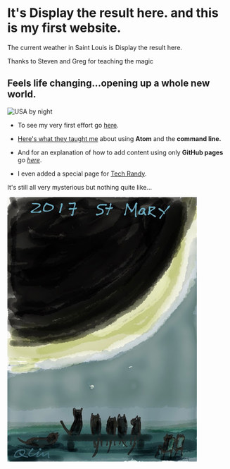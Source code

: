 # It's <span id="demo">Display the result here.</span> and this is my first website.
<script src="https://code.jquery.com/jquery-3.2.1.min.js"></script>
<script src="https://cdnjs.cloudflare.com/ajax/libs/moment.js/2.19.3/moment.min.js"></script>
<script>
document.getElementById("demo").innerHTML = moment().format("dddd, MMMM Do YYYY [at] h:mm a");
$.ajax({
  url: "https://api.wunderground.com/api/c7565b96782d982e/conditions/q/MO/Saint_Louis.json",
  success: function( result ) {
    $( "#weather-temp" ).html( "<strong>" + result.current_observation.temp_f + "</strong> degrees" );
  }
});
</script>
The current weather in Saint Louis is <span id="weather-temp">Display the result here.</span>

Thanks to Steven and Greg for teaching the magic

## Feels life changing...opening up a whole new world.

![USA by night](https://svs.gsfc.nasa.gov/vis/a000000/a004000/a004019/E_W_north_america.0001.jpg)

* To see my very first effort go [here](page2.html).

* [Here's what they taught me](howto.html) about using **Atom** and the **command line.**

* And for an explanation of how to add content using only **GitHub pages** go *[here](page3.html)*.

* I even added a special page for [Tech Randy](techrandy.html).

It's still all very mysterious but nothing quite like...

![cat eclipse viewing](IMG_0528.JPG)
